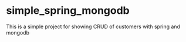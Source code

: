# simple_spring_mongodb
This is a simple project for showing CRUD of customers with spring and mongodb

